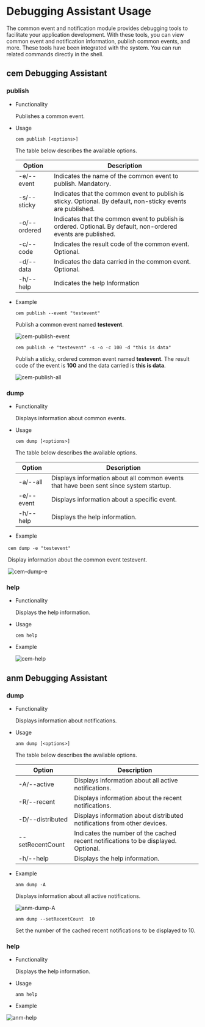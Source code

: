 # Debugging Assistant Usage

The common event and notification module provides debugging tools to facilitate your application development. With these tools, you can view common event and notification information, publish common events, and more. These tools have been integrated with the system. You can run related commands directly in the shell.

## cem Debugging Assistant

### publish

* Functionality

  Publishes a common event.

* Usage

  `cem publish [<options>]` 

  The table below describes the available options.

  | Option        | Description                                  |
  | ------------ | ------------------------------------------ |
  | -e/--event   | Indicates the name of the common event to publish. Mandatory.                    |
  | -s/--sticky  | Indicates that the common event to publish is sticky. Optional. By default, non-sticky events are published.|
  | -o/--ordered | Indicates that the common event to publish is ordered. Optional. By default, non-ordered events are published.  |
  | -c/--code    | Indicates the result code of the common event. Optional.                  |
  | -d/--data    | Indicates the data carried in the common event. Optional.                |
  | -h/--help    | Indicates the help Information                                  |

* Example

  `cem publish --event "testevent"`

  Publish a common event named **testevent**.

   ![cem-publish-event](figures/cem-publish-event.png)

  

  `cem publish -e "testevent" -s -o -c 100 -d "this is data" `

  Publish a sticky, ordered common event named **testevent**. The result code of the event is **100** and the data carried is **this is data**.

   ![cem-publish-all](figures/cem-publish-all.png)

### dump

* Functionality

  Displays information about common events.

* Usage

  `cem dump [<options>]`

  The table below describes the available options.

  | Option      | Description                                    |
  | ---------- | -------------------------------------------- |
  | -a/--all   | Displays information about all common events that have been sent since system startup.|
  | -e/--event | Displays information about a specific event.                  |
  | -h/--help  | Displays the help information.                                    |

* Example

​        `cem dump -e "testevent"`

​        Display information about the common event testevent.

​        ![cem-dump-e](figures/cem-dump-e.png)

### help

* Functionality

  Displays the help information.

* Usage

  `cem help`

* Example

    ![cem-help](figures/cem-help.png)



## anm Debugging Assistant

### dump

* Functionality

  Displays information about notifications.

* Usage

  `anm dump [<options>]`

  The table below describes the available options.

  | Option            | Description                                |
  | ---------------- | ---------------------------------------- |
  | -A/--active      | Displays information about all active notifications.                  |
  | -R/--recent      | Displays information about the recent notifications.                      |
  | -D/--distributed | Displays information about distributed notifications from other devices.        |
  | --setRecentCount | Indicates the number of the cached recent notifications to be displayed. Optional.|
  | -h/--help        | Displays the help information.                                |

* Example

  `anm dump -A`

  Displays information about all active notifications.

   ![anm-dump-A](figures/anm-dump-A.png)

  

  `anm dump --setRecentCount  10`

  Set the number of the cached recent notifications to be displayed to 10.

### help

* Functionality

  Displays the help information.

* Usage

  `anm help`

* Example

 ![anm-help](figures/anm-help.png)
